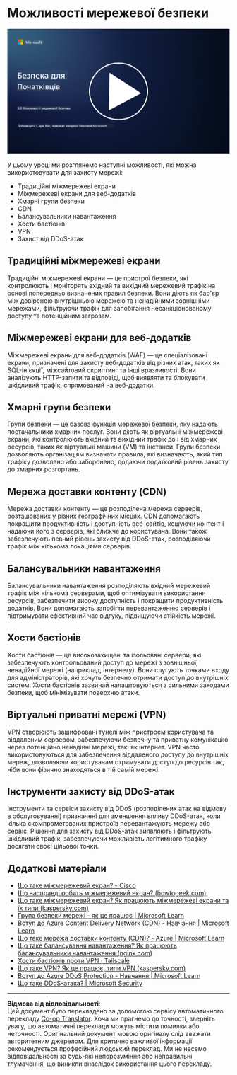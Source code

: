 <!--
CO_OP_TRANSLATOR_METADATA:
{
  "original_hash": "c3aba077bb98eebc925dd58d870229ab",
  "translation_date": "2025-09-03T20:22:38+00:00",
  "source_file": "3.3 Network security capabilities.md",
  "language_code": "uk"
}
-->
# Можливості мережевої безпеки

[![Дивитися відео](../../translated_images/3-3_placeholder.1a1265ccd17434df15e62f7e405fd8fc6a956414505c1266772f33d926e17f22.uk.png)](https://learn-video.azurefd.net/vod/player?id=b2a4a548-d129-4add-ba68-eca416ec65bc)

У цьому уроці ми розглянемо наступні можливості, які можна використовувати для захисту мережі:

 - Традиційні міжмережеві екрани
 - Міжмережеві екрани для веб-додатків
 - Хмарні групи безпеки
 - CDN
 - Балансувальники навантаження
 - Хости бастіонів
 - VPN
 - Захист від DDoS-атак

## Традиційні міжмережеві екрани

Традиційні міжмережеві екрани — це пристрої безпеки, які контролюють і моніторять вхідний та вихідний мережевий трафік на основі попередньо визначених правил безпеки. Вони діють як бар'єр між довіреною внутрішньою мережею та ненадійними зовнішніми мережами, фільтруючи трафік для запобігання несанкціонованому доступу та потенційним загрозам.

## Міжмережеві екрани для веб-додатків

Міжмережеві екрани для веб-додатків (WAF) — це спеціалізовані екрани, призначені для захисту веб-додатків від різних атак, таких як SQL-ін'єкції, міжсайтовий скриптинг та інші вразливості. Вони аналізують HTTP-запити та відповіді, щоб виявляти та блокувати шкідливий трафік, спрямований на веб-додатки.

## Хмарні групи безпеки

Групи безпеки — це базова функція мережевої безпеки, яку надають постачальники хмарних послуг. Вони діють як віртуальні міжмережеві екрани, які контролюють вхідний та вихідний трафік до і від хмарних ресурсів, таких як віртуальні машини (VM) та інстанси. Групи безпеки дозволяють організаціям визначати правила, які визначають, який тип трафіку дозволено або заборонено, додаючи додатковий рівень захисту до хмарних розгортань.

## Мережа доставки контенту (CDN)

Мережа доставки контенту — це розподілена мережа серверів, розташованих у різних географічних місцях. CDN допомагають покращити продуктивність і доступність веб-сайтів, кешуючи контент і надаючи його з серверів, які ближче до користувача. Вони також забезпечують певний рівень захисту від DDoS-атак, розподіляючи трафік між кількома локаціями серверів.

## Балансувальники навантаження

Балансувальники навантаження розподіляють вхідний мережевий трафік між кількома серверами, щоб оптимізувати використання ресурсів, забезпечити високу доступність і покращити продуктивність додатків. Вони допомагають запобігти перевантаженню серверів і підтримувати ефективний час відгуку, підвищуючи стійкість мережі.

## Хости бастіонів

Хости бастіонів — це високозахищені та ізольовані сервери, які забезпечують контрольований доступ до мережі з зовнішньої, ненадійної мережі (наприклад, інтернету). Вони слугують точками входу для адміністраторів, які хочуть безпечно отримати доступ до внутрішніх систем. Хости бастіонів зазвичай налаштовуються з сильними заходами безпеки, щоб мінімізувати поверхню атаки.

## Віртуальні приватні мережі (VPN)

VPN створюють зашифровані тунелі між пристроєм користувача та віддаленим сервером, забезпечуючи безпечну та приватну комунікацію через потенційно ненадійні мережі, такі як інтернет. VPN часто використовуються для забезпечення віддаленого доступу до внутрішніх мереж, дозволяючи користувачам отримувати доступ до ресурсів так, ніби вони фізично знаходяться в тій самій мережі.

## Інструменти захисту від DDoS-атак

Інструменти та сервіси захисту від DDoS (розподілених атак на відмову в обслуговуванні) призначені для зменшення впливу DDoS-атак, коли кілька скомпрометованих пристроїв перевантажують мережу або сервіс. Рішення для захисту від DDoS-атак виявляють і фільтрують шкідливий трафік, забезпечуючи можливість легітимного трафіку досягати своєї цільової точки.

## Додаткові матеріали

- [Що таке міжмережевий екран? - Cisco](https://www.cisco.com/c/en/us/products/security/firewalls/what-is-a-firewall.html#~types-of-firewalls)
- [Що насправді робить міжмережевий екран? (howtogeek.com)](https://www.howtogeek.com/144269/htg-explains-what-firewalls-actually-do/)
- [Що таке міжмережевий екран? Як працюють міжмережеві екрани та їх типи (kaspersky.com)](https://www.kaspersky.com/resource-center/definitions/firewall)
- [Група безпеки мережі - як це працює | Microsoft Learn](https://learn.microsoft.com/azure/virtual-network/network-security-group-how-it-works)
- [Вступ до Azure Content Delivery Network (CDN) - Навчання | Microsoft Learn](https://learn.microsoft.com/training/modules/intro-to-azure-content-delivery-network/?WT.mc_id=academic-96948-sayoung)
- [Що таке мережа доставки контенту (CDN)? - Azure | Microsoft Learn](https://learn.microsoft.com/azure/cdn/cdn-overview?WT.mc_id=academic-96948-sayoung)
- [Що таке балансування навантаження? Як працюють балансувальники навантаження (nginx.com)](https://www.nginx.com/resources/glossary/load-balancing/)
- [Хости бастіонів проти VPN · Tailscale](https://tailscale.com/learn/bastion-hosts-vs-vpns/)
- [Що таке VPN? Як це працює, типи VPN (kaspersky.com)](https://www.kaspersky.com/resource-center/definitions/what-is-a-vpn)
- [Вступ до Azure DDoS Protection - Навчання | Microsoft Learn](https://learn.microsoft.com/training/modules/introduction-azure-ddos-protection/?WT.mc_id=academic-96948-sayoung)
- [Що таке DDoS-атака? | Microsoft Security](https://www.microsoft.com/security/business/security-101/what-is-a-ddos-attack?WT.mc_id=academic-96948-sayoung)

---

**Відмова від відповідальності**:  
Цей документ було перекладено за допомогою сервісу автоматичного перекладу [Co-op Translator](https://github.com/Azure/co-op-translator). Хоча ми прагнемо до точності, зверніть увагу, що автоматичні переклади можуть містити помилки або неточності. Оригінальний документ мовою оригіналу слід вважати авторитетним джерелом. Для критично важливої інформації рекомендується професійний людський переклад. Ми не несемо відповідальності за будь-які непорозуміння або неправильні тлумачення, що виникли внаслідок використання цього перекладу.